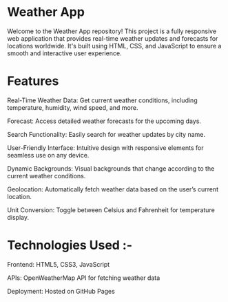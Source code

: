 # Weather App
Welcome to the Weather App repository! This project is a fully responsive web application that provides real-time weather updates and forecasts for locations worldwide. It's built using HTML, CSS, and JavaScript to ensure a smooth and interactive user experience.

<h1>Features</h1>
Real-Time Weather Data: Get current weather conditions, including temperature, humidity, wind speed, and more.

Forecast: Access detailed weather forecasts for the upcoming days.

Search Functionality: Easily search for weather updates by city name.

User-Friendly Interface: Intuitive design with responsive elements for seamless use on any device.

Dynamic Backgrounds: Visual backgrounds that change according to the current weather conditions.

Geolocation: Automatically fetch weather data based on the user’s current location.

Unit Conversion: Toggle between Celsius and Fahrenheit for temperature display.

<h1> Technologies Used :- </h1>

Frontend: HTML5, CSS3, JavaScript

APIs: OpenWeatherMap API for fetching weather data

Deployment: Hosted on GitHub Pages
